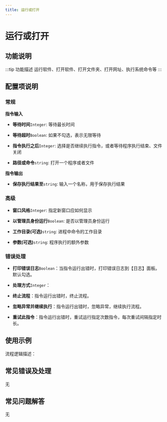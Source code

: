 ```yaml
---
title: 运行或打开
---
```


# 运行或打开

## 功能说明

:::tip 功能描述
运行软件、打开软件、打开文件夹、打开网址、执行系统命令等
:::

## 配置项说明

### 常规

**指令输入**

- **等待时间**`Integer`: 等待最长时间

- **等待超时**`Boolean`: 如果不勾选，表示无限等待

- **指令执行之后**`Integer`: 选择是否继续执行指令，或者等待程序执行结束、文件关闭

- **路径或命令**`string`: 打开一个程序或者文件


**指令输出**

- **保存执行结果至**`string`: 输入一个名称，用于保存执行结果

### 高级

- **窗口风格**`Integer`: 指定新窗口应如何显示

- **以管理员身份运行**`Boolean`: 是否以管理员身份运行

- **工作目录(可选)**`string`: 进程中命令的工作目录

- **参数(可选)**`string`: 程序执行的额外参数

### 错误处理

- **打印错误日志**`Boolean`：当指令运行出错时，打印错误日志到【日志】面板。默认勾选。

- **处理方式**`Integer`：

 - **终止流程**：指令运行出错时，终止流程。

 - **忽略异常并继续执行**：指令运行出错时，忽略异常，继续执行流程。

 - **重试此指令**：指令运行出错时，重试运行指定次数指令，每次重试间隔指定时长。

## 使用示例

流程逻辑描述：

## 常见错误及处理

无

## 常见问题解答

无


